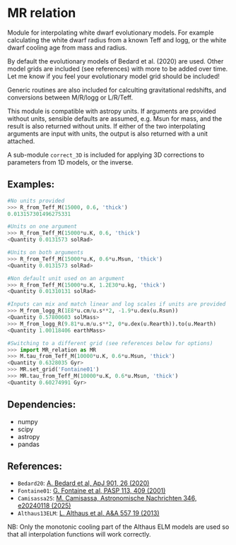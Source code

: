 # MR relation

Module for interpolating white dwarf evolutionary models. For example
calculating the white dwarf radius from a known Teff and logg, or the white
dwarf cooling age from mass and radius.

By default the evolutionary models of Bedard et al. (2020) are used. Other
model grids are included (see references) with more to be added over time. Let
me know if you feel your evolutionary model grid should be included!

Generic routines are also included for calculting gravitational redshifts, and
conversions between M/R/logg or L/R/Teff.

This module is compatible with astropy units. If arguments are provided without
units, sensible defaults are assumed, e.g. Msun for mass, and the result is also
returned without units. If either of the two interpolating arguments are input
with units, the output is also returned with a unit attached.

A sub-module `correct_3D` is included for applying 3D corrections to parameters
from 1D models, or the inverse.

## Examples:
```python
#No units provided
>>> R_from_Teff_M(15000, 0.6, 'thick')
0.013157301496275331

#Units on one argument
>>> R_from_Teff_M(15000*u.K, 0.6, 'thick')
<Quantity 0.0131573 solRad>

#Units on both arguments
>>> R_from_Teff_M(15000*u.K, 0.6*u.Msun, 'thick')
<Quantity 0.0131573 solRad>

#Non default unit used on an argument
>>> R_from_Teff_M(15000*u.K, 1.2E30*u.kg, 'thick')
<Quantity 0.01310131 solRad>

#Inputs can mix and match linear and log scales if units are provided
>>> M_from_logg_R(1E8*u.cm/u.s**2, -1.9*u.dex(u.Rsun))
<Quantity 0.57800603 solMass>
>>> M_from_logg_R(9.81*u.m/u.s**2, 0*u.dex(u.Rearth)).to(u.Mearth)
<Quantity 1.00118406 earthMass>

#Switching to a different grid (see references below for options)
>>> import MR_relation as MR
>>> M.tau_from_Teff_M(10000*u.K, 0.6*u.Msun, 'thick')
<Quantity 0.6328035 Gyr>
>>> MR.set_grid('Fontaine01')
>>> MR.tau_from_Teff_M(10000*u.K, 0.6*u.Msun, 'thick')
<Quantity 0.60274991 Gyr>
```

## Dependencies:
* numpy
* scipy
* astropy
* pandas

## References:
* `Bedard20`: [A. Bedard et al, ApJ 901, 26 (2020)](https://ui.adsabs.harvard.edu/abs/2020ApJ...901...93B/abstract)
* `Fontaine01`: [G. Fontaine et al, PASP 113, 409 (2001)](https://ui.adsabs.harvard.edu/abs/2001PASP..113..409F/abstract)
* `Camisassa25`: [M. Camisassa, Astronomische Nachrichten 346, e20240118 (2025)](https://ui.adsabs.harvard.edu/abs/2025AN....34640118C/abstract)
* `Althaus13ELM`: [L. Althaus et al, A&A 557 19 (2013)](https://ui.adsabs.harvard.edu/abs/2013A%26A...557A..19A/abstract)

NB: Only the monotonic cooling part of the Althaus ELM models are used so that all interpolation functions will work correctly.
